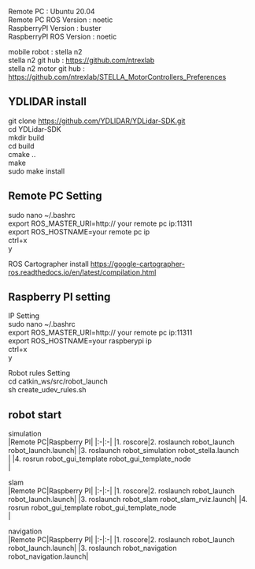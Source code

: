 Remote PC : Ubuntu 20.04</br>
Remote PC ROS Version : noetic</br>
RaspberryPI Version : buster</br>
RaspberryPI ROS Version : noetic</br>

mobile robot : stella n2</br>
stella n2 git hub : https://github.com/ntrexlab</br>
stella n2 motor git hub : https://github.com/ntrexlab/STELLA_MotorControllers_Preferences</br>

YDLIDAR install </br>
----------------------
git clone https://github.com/YDLIDAR/YDLidar-SDK.git</br>
cd YDLidar-SDK</br>
mkdir build</br>
cd build</br>
cmake ..</br>
make</br>
sudo make install</br>

Remote PC Setting</br>
------------------
sudo nano ~/.bashrc</br>
export ROS_MASTER_URI=http:// your remote pc ip:11311</br>
export ROS_HOSTNAME=your remote pc ip</br>
ctrl+x</br>
y</br>

ROS Cartographer install
https://google-cartographer-ros.readthedocs.io/en/latest/compilation.html

Raspberry PI setting</br>
--------------------
IP Setting</br>
sudo nano ~/.bashrc</br>
export ROS_MASTER_URI=http:// your remote pc ip:11311</br>
export ROS_HOSTNAME=your raspberypi ip</br>
ctrl+x</br>
y</br>

Robot rules Setting</br>
cd catkin_ws/src/robot_launch</br>
sh create_udev_rules.sh </br>

robot start</br>
-----------
simulation</br> 
|Remote PC|Raspberry PI|
|:-|:-|
|1. roscore|2. roslaunch robot_launch robot_launch.launch|
|3. roslaunch robot_simulation robot_stella.launch</br>|
|4. rosrun robot_gui_template robot_gui_template_node</br>|

slam</br>
|Remote PC|Raspberry PI|
|:-|:-|
|1. roscore|2. roslaunch robot_launch robot_launch.launch|
|3. roslaunch robot_slam robot_slam_rviz.launch|
|4. rosrun robot_gui_template robot_gui_template_node</br>|

navigation</br>
|Remote PC|Raspberry PI|
|:-|:-|
|1. roscore|2. roslaunch robot_launch robot_launch.launch|
|3. roslaunch robot_navigation robot_navigation.launch|








